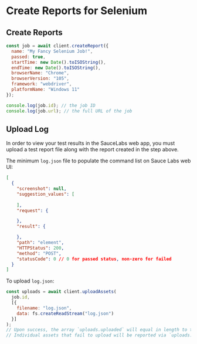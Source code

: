 # Create Reports for Selenium

## Create Reports

```javascript
const job = await client.createReport({
  name: "My Fancy Selenium Job!",
  passed: true,
  startTime: new Date().toISOString(),
  endTime: new Date().toISOString(),
  browserName: "Chrome",
  browserVersion: "105",
  framework: "webdriver",
  platformName: "Windows 11"
});

console.log(job.id); // the job ID
console.log(job.url); // the full URL of the job
```

## Upload Log

In order to view your test results in the SauceLabs web app, you must upload a test report file along with the report created in the step above. 

The minimum `log.json` file to populate the command list on Sauce Labs web UI:

```json
[
  {
    "screenshot": null,
    "suggestion_values": [
 
    ],
    "request": {

    },
    "result": {

    },
    "path": "element",
    "HTTPStatus": 200,
    "method": "POST",
    "statusCode": 0 // 0 for passed status, non-zero for failed
  }
]
```

To upload `log.json`:

```javascript
const uploads = await client.uploadAssets(
  job.id,
  [{
    filename: "log.json",
    data: fs.createReadStream("log.json")
  }]
);
// Upon success, the array `uploads.uploaded` will equal in length to the number of assets you intended to upload.
// Individual assets that fail to upload will be reported via `uploads.errors`.
```
